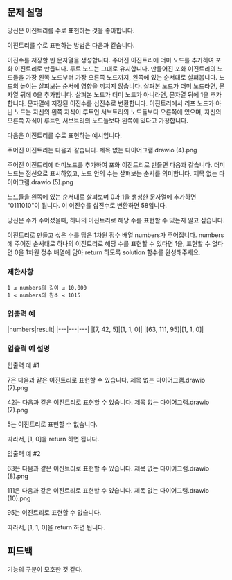 ## 문제 설명
당신은 이진트리를 수로 표현하는 것을 좋아합니다.

이진트리를 수로 표현하는 방법은 다음과 같습니다.

이진수를 저장할 빈 문자열을 생성합니다.
주어진 이진트리에 더미 노드를 추가하여 포화 이진트리로 만듭니다. 루트 노드는 그대로 유지합니다.
만들어진 포화 이진트리의 노드들을 가장 왼쪽 노드부터 가장 오른쪽 노드까지, 왼쪽에 있는 순서대로 살펴봅니다. 노드의 높이는 살펴보는 순서에 영향을 끼치지 않습니다.
살펴본 노드가 더미 노드라면, 문자열 뒤에 0을 추가합니다. 살펴본 노드가 더미 노드가 아니라면, 문자열 뒤에 1을 추가합니다.
문자열에 저장된 이진수를 십진수로 변환합니다.
이진트리에서 리프 노드가 아닌 노드는 자신의 왼쪽 자식이 루트인 서브트리의 노드들보다 오른쪽에 있으며, 자신의 오른쪽 자식이 루트인 서브트리의 노드들보다 왼쪽에 있다고 가정합니다.

다음은 이진트리를 수로 표현하는 예시입니다.

주어진 이진트리는 다음과 같습니다.
제목 없는 다이어그램.drawio \(4\).png

주어진 이진트리에 더미노드를 추가하여 포화 이진트리로 만들면 다음과 같습니다. 더미 노드는 점선으로 표시하였고, 노드 안의 수는 살펴보는 순서를 의미합니다.
제목 없는 다이어그램.drawio \(5\).png

노드들을 왼쪽에 있는 순서대로 살펴보며 0과 1을 생성한 문자열에 추가하면 "0111010"이 됩니다. 이 이진수를 십진수로 변환하면 58입니다.

당신은 수가 주어졌을때, 하나의 이진트리로 해당 수를 표현할 수 있는지 알고 싶습니다.

이진트리로 만들고 싶은 수를 담은 1차원 정수 배열 numbers가 주어집니다. numbers에 주어진 순서대로 하나의 이진트리로 해당 수를 표현할 수 있다면 1을, 표현할 수 없다면 0을 1차원 정수 배열에 담아 return 하도록 solution 함수를 완성해주세요.

### 제한사항
```
1 ≤ numbers의 길이 ≤ 10,000
1 ≤ numbers의 원소 ≤ 1015
```

### 입출력 예
|numbers|result|
|---|---|---|
|[7, 42, 5]|[1, 1, 0]|
|[63, 111, 95]|[1, 1, 0]|

### 입출력 예 설명
입출력 예 #1

7은 다음과 같은 이진트리로 표현할 수 있습니다.
제목 없는 다이어그램.drawio \(7\).png

42는 다음과 같은 이진트리로 표현할 수 있습니다.
제목 없는 다이어그램.drawio \(7\).png

5는 이진트리로 표현할 수 없습니다.

따라서, [1, 0]을 return 하면 됩니다.

입출력 예 #2

63은 다음과 같은 이진트리로 표현할 수 있습니다.
제목 없는 다이어그램.drawio \(8\).png

111은 다음과 같은 이진트리로 표현할 수 있습니다.
제목 없는 다이어그램.drawio \(10\).png

95는 이진트리로 표현할 수 없습니다.

따라서, [1, 1, 0]을 return 하면 됩니다.


## 피드백

기능의 구분이 모호한 것 같다.